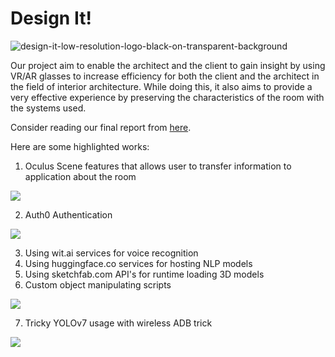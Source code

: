 # Design It!

![design-it-low-resolution-logo-black-on-transparent-background](https://user-images.githubusercontent.com/60339668/223183898-7edcfaf1-db85-43bc-997e-e3136bebfda1.png)

Our project aim to enable the architect and the client to gain insight by using VR/AR glasses to increase efficiency for both the client and the architect in the field of interior architecture. While doing this, it also aims to provide a very effective experience by preserving the characteristics of the room with the systems used.

Consider reading our final report from [here](Reports/Final%20Report.pdf). 

Here are some highlighted works:

 1. Oculus Scene features that allows user to transfer information to application about the room

[![](https://markdown-videos.deta.dev/youtube/oCRdU84Z7CY)](https://youtu.be/oCRdU84Z7CY)

 2. Auth0 Authentication

[![](https://markdown-videos.deta.dev/youtube/wq7ua-gUp2c)](https://youtu.be/wq7ua-gUp2c)

 3. Using wit.ai services for voice recognition
 4. Using huggingface.co services for hosting NLP models
 5. Using sketchfab.com API's for runtime loading 3D models
 6. Custom object manipulating scripts
 
[![](https://markdown-videos.deta.dev/youtube/z3r2sJhHzYY)](https://youtu.be/z3r2sJhHzYY)

 7. Tricky YOLOv7 usage with wireless ADB trick

[![](https://markdown-videos.deta.dev/youtube/9JzOiWiPwtA)](https://youtu.be/9JzOiWiPwtA)
